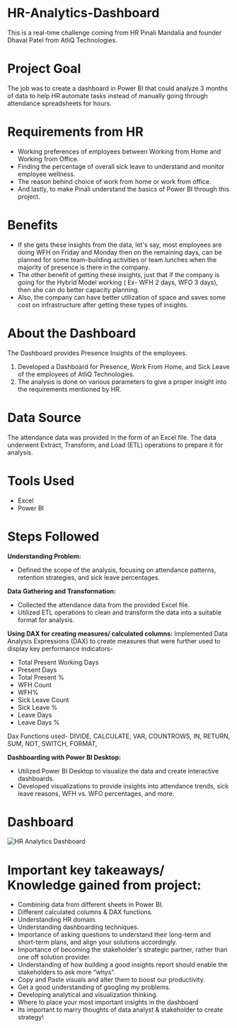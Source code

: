 # HR-Analytics-Dashboard
This is a real-time challenge coming from HR Pinali Mandalia and founder Dhaval Patel from AtliQ Technologies.

# Project Goal
The job was to create a dashboard in Power BI that could analyze 3 months of data to help HR automate tasks instead of manually going through attendance spreadsheets for hours.

# Requirements from HR

* Working preferences of employees between Working from Home and Working from Office.
* Finding the percentage of overall sick leave to understand and monitor employee wellness.
* The reason behind choice of work from home or work from office.
* And lastly, to make Pinali understand the basics of Power BI through this project.

# Benefits
* If she gets these insights from the data, let's say, most employees are doing WFH on Friday and Monday then on the remaining days, can be planned for some team-building activities or team lunches when the majority of presence is there in the company.
* The other benefit of getting these insights, just that if the company is going for the Hybrid Model working ( Ex- WFH 2 days, WFO 3 days), then she can do better capacity planning.
* Also, the company can have better utilization of space and saves some cost on infrastructure after getting these types of insights.

# About the Dashboard
The Dashboard provides Presence Insights of the employees. 
1. Developed a Dashboard for Presence, Work From Home, and Sick Leave of the employees of AtliQ Technologies.
2. The analysis is done on various parameters to give a proper insight into the requirements mentioned by HR.

# Data Source
The attendance data was provided in the form of an Excel file. The data underwent Extract, Transform, and Load (ETL) operations to prepare it for analysis.

# Tools Used
* Excel
* Power BI

# Steps Followed

**Understanding Problem:**
* Defined the scope of the analysis, focusing on attendance patterns, retention strategies, and sick leave percentages.

**Data Gathering and Transformation:**
* Collected the attendance data from the provided Excel file.
* Utilized ETL operations to clean and transform the data into a suitable format for analysis.

**Using DAX for creating measures/ calculated columns:**
Implemented Data Analysis Expressions (DAX) to create measures that were further used to display key performance indicators-
* Total Present Working Days
* Present Days
* Total Present %
* WFH Count
* WFH%
* Sick Leave Count
* Sick Leave %
* Leave Days
* Leave Days %

Dax Functions used-
DIVIDE, CALCULATE,  VAR, COUNTROWS, IN, RETURN, SUM, NOT, SWITCH, FORMAT, 

**Dashboarding with Power BI Desktop:**
* Utilized Power BI Desktop to visualize the data and create interactive dashboards.
* Developed visualizations to provide insights into attendance trends, sick leave reasons, WFH vs. WFO percentages, and more.

# Dashboard

![HR Analytics Dashboard](https://github.com/SimranChadda/HR-Analytics-Dashboard/assets/54142296/301dc3f2-b866-44c6-9312-f9b780d401cb)

# Important key takeaways/ Knowledge gained from project:
* Combining data from different sheets in Power BI.
* Different calculated columns & DAX functions.
* Understanding HR domain.
* Understanding dashboarding techniques.
* Importance of asking questions to understand their long-term and short-term plans, and align your solutions accordingly.
* Importance of becoming the stakeholder's strategic partner, rather than one off solution provider.
* Understanding of how building a good insights report should enable the stakeholders to ask more “whys”.
* Copy and Paste visuals and alter them to boost our productivity.
* Get a good understanding of googling my problems.
* Developing analytical and visualization thinking.
* Where to place your most important insights in the dashboard
* Its important to marry thoughts of data analyst & stakeholder to create strategy!
